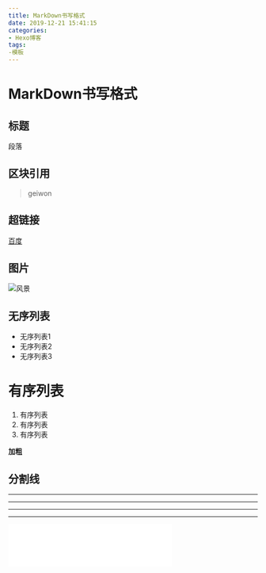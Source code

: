 ```yaml
---
title: MarkDown书写格式
date: 2019-12-21 15:41:15
categories: 
- Hexo博客
tags: 
-模板
---
```

<!-- more -->
# MarkDown书写格式 
## 标题 
 
段落 
## 区块引用
>geiwon
## 超链接
[百度](www.baidu.com) 
## 图片
![风景](https://f10.baidu.com/it/u=2465775762,1509670197&fm=72)

## 无序列表
* 无序列表1
* 无序列表2
* 无序列表3

# 有序列表 
1. 有序列表
2. 有序列表
3. 有序列表

**加粗**
## 分割线
-------
---
----
***
<iframe frameborder="no" border="0" marginwidth="0" marginheight="0" width=330 height=86 src="//music.163.com/outchain/player?type=2&id=1375944176&auto=0&height=66"></iframe>